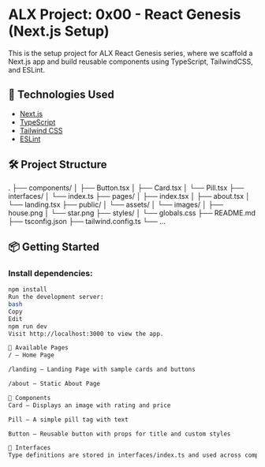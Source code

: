 # ALX Project: 0x00 - React Genesis (Next.js Setup)

This is the setup project for ALX React Genesis series, where we scaffold a Next.js app and build reusable components using TypeScript, TailwindCSS, and ESLint.

## 🚀 Technologies Used

- [Next.js](https://nextjs.org/)
- [TypeScript](https://www.typescriptlang.org/)
- [Tailwind CSS](https://tailwindcss.com/)
- [ESLint](https://eslint.org/)

## 🛠️ Project Structure

.
├── components/
│ ├── Button.tsx
│ ├── Card.tsx
│ └── Pill.tsx
├── interfaces/
│ └── index.ts
├── pages/
│ ├── index.tsx
│ ├── about.tsx
│ └── landing.tsx
├── public/
│ └── assets/
│ └── images/
│ ├── house.png
│ └── star.png
├── styles/
│ └── globals.css
├── README.md
├── tsconfig.json
├── tailwind.config.ts
└── ...


## 📦 Getting Started

### Install dependencies:
```bash
npm install
Run the development server:
bash
Copy
Edit
npm run dev
Visit http://localhost:3000 to view the app.

📄 Available Pages
/ — Home Page

/landing — Landing Page with sample cards and buttons

/about — Static About Page

🧪 Components
Card — Displays an image with rating and price

Pill — A simple pill tag with text

Button — Reusable button with props for title and custom styles

🧰 Interfaces
Type definitions are stored in interfaces/index.ts and used across components for prop typing.